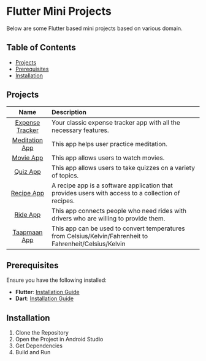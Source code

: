 # Flutter Mini Projects
Below are some Flutter based mini projects based on various domain.

## Table of Contents
- [Projects](#projects)
- [Prerequisites](#prerequisites)
- [Installation](#installation)

## Projects
| Name | Description |
| :---: | :--- | 
|[Expense Tracker](./expense_tracker/)|Your classic expense tracker app with all the necessary features.|
|[Meditation App](./meditation_app/)| This app helps user practice meditation.|
|[Movie App](./movie_app/)| This app allows users to watch movies. |
|[Quiz App](./quiz_app/)| This app allows users to take quizzes on a variety of topics.|
|[Recipe App](./recipe_app/)| A recipe app is a software application that provides users with access to a collection of recipes.|
|[Ride App](./ride_app/)| This app connects people who need rides with drivers who are willing to provide them.|
|[Taapmaan App](./taapmaan_app/)| This app can be used to convert temperatures from Celsius/Kelvin/Fahrenheit to Fahrenheit/Celsius/Kelvin|

## Prerequisites
Ensure you have the following installed:
- **Flutter**: [Installation Guide](https://flutter.dev/docs/get-started/install)
- **Dart**: [Installation Guide](https://dart.dev/get-dart)

## Installation
1. Clone the Repository
2. Open the Project in Android Studio
3. Get Dependencies
4. Build and Run